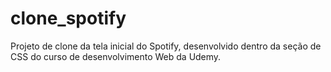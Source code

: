 # clone_spotify
Projeto de clone da tela inicial do Spotify, desenvolvido dentro da seção de CSS do curso de desenvolvimento Web da Udemy.
